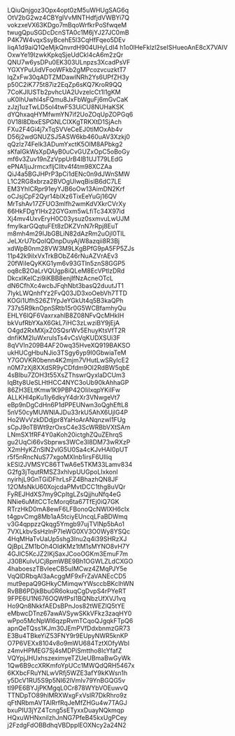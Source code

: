 LQiuQnjgoz3Opx4opt0zM5uWHUgSAG6q
OtV2bG2wz4CBYgIVvMNTHdfjdVWBYi7Q
vokzxeVX63KDgo7mBqoWrfkrPoSfwqeM
twugQpuSGDcDcnSTA0c1M6jYJ27JC0mB
P4K7W4vqxSsyBcehE5l3CqHfFqeo5DEv
IiqA1d9aiQ1QeMjkQnvrdH904UHyLdI4
h1o0lHeFklzl2seISHueoAnE8cX7VAIV
OxwYe19IzwkKpkqSjeUdCkl4cA6m2zQr
QNU7w6ysDPu0EK303ULnpzs3XcadPsVF
YGXYPuUidVFooWFkb2gMPcozvcuzktT7
lqZxFw30qADTZMDawINRh2Ys6UPfZH3y
p50C2iK775t87iz2EqZp6sKQ7KroR9QQ
7CoKJlUSTb2pvhcUA2UvzelcCt1l1gKM
uK0lhUwhl4sFQmu8JxFbWguFj6mGvCaK
zJzj1uzTwLD5oI4twF53UiCU8NUHaKSK
dYQhxaqHYMfwmYN7if2UoZOqUpZOPGq6
0V18l8DbxESPGNLClXKgTRKXtD1SjAch
FXu2F4Gi4j7xTqSVVeCeEJ0tiMOxAb4v
D56j2wdGNUZSJ5ASW6kb460uAV3Xzkj0
qQzIz74Felk3ADumYxctK5OlM8APbkg2
sKfalGkWsXpDAyB0uCvGUZxOpC5oBoGy
mf6v3Zuv19nZzVppUrB4lB1UJT79LEdG
ePNA1juJrmcxfljClltv4f4tm98XCZAa
QiJ4a5BGJHPrP3pCi1dENc0n9dJWnSMW
L1C2RG8xbrza2BVOgUlwqBislB6dC7LE
EM3YhICRpr91eyYJB6oOw13AimDN2Krf
oCJsjCpF2Qyr14blXz6TixEeYuGj16QV
MrTshAv17ZFUO3mlfh2wmKdVXkrCVrXy
66HkFDgYIHx22GYGxm5wLfiTc34X97id
Xj4mv4UxvEryH0C03ysuz0sxmvuLwUJM
fmyIkarGQqtuFEt8zDKZVnN7rRpj8EuT
m8mh4m29IJbGBLiN82dAzRm2uOjI0TlL
JeLXrU7bQoIQDnpDuyAjW8azqii8R3Bj
xdWpB0nm28VW3M9LKgBPfG9pA5FP5ZJs
11p42k9iIxVxTrkBObZ46rNuAZVrAEv3
20fWiIeQyKKG1ym6v93GTln5znS8GGP5
oq8cB2OaLrVQUgp8iQLeM8EcVPtlzDRd
DkcxlKeICzi9iKBB8enjIfNzAcneOTcL
dN6CfhXc4wcbJFqhNbt3basQ2duutJT1
7lykLWQnhfYz2FvQ03JD3xoOebVh7TTD
KOGi1UfhS26Z1YpJeYGkUt4q5B3kaQPh
737s5R9knOpnSRtb15r0G5WCBfamhyQu
EHLY6lQF6VaxrxahlB8Z08NFvQcMHkIH
bkVufRbYXaX6GkL7iHC3zLwziBY9jEjA
O4gd2RxMXjxZ0SQsrWv5EhuyKtsVfT2R
dnfiKM2IuWxrulsTs4vCsVqKUDXSUi3F
8qVVln209B4AF20wq35HveXQ919BAKSO
ukHUCgHbuNJio3TSgy6yp9I0GbwiaTeM
Y7GOVKR0benn4K2mjm7VHutLwSRyIcE2
n0M7zXj8XXdSR9yCDfdm9Ol2RdBW5qbE
4sBIbu7ZOH3t55XsZThswrQyxlaDCUm3
IqBty8UeSLHtHCC4NYC3oUb90kAhhaGP
86ZH3ELtKmw1K9PBP42OIiIxqpYKiIFw
ALLKHl4pKu1Iy6dkyY4drXr3VNwgeVt7
eBp9nDgCdHn6P1dPPEUNwn3oQghEftL8
5nV50cyMUWNlAJDu33rkU5AhX6UjlG4P
Ho2WvVzkDDdjpr8YaHoArANqnzwl1FUg
sCpJ9oTBWt9zrOxsC4e3ScWRBbVXtSAm
LNmSX1fRF4Y0aKoh20ictghZQuZEhrqS
gu2UqCi66vSbprws3WCe3I8DM73wRXzP
X2mHyKZnSlN2vlG5U0Sa4cKJvHAI0pUT
r5f5nRncNuS77xgoMXInb1irsF6UIliq
kESl2JVMSYC86TTwA6e5TKM33Lamv834
G2fg3jTqutRMSZ3xhlvpUUGpoLIxkonl
nyirhjL9GnTGiDFhrLsFZ4BhazhQN8JF
12OMsNkU60XojcdaPMvtDCC1thg8uVQr
FyREJHdXS7my9CpItgLZsQjjhuNfq4eG
NNie6uMitCCTcMorq6ta67TfEj0iQ7GK
RTrzHkD0mA8ewF6LFBonoQcNWlXH6cIx
t4gpvCmg8Mb1aA5tciyEUncqLFaBDWmq
v3G4qppzzQkqg5Ymgb97ujTVlNp5bAo1
7VXLkbvSsHzlnP7IeWG0XV3O0Wy8YSQc
4HqMHaTvUaUp5shg3Inu2q4i39SHRzXJ
QjBpLZM1bOh4OldKMz1tM1sMYNO8vH7Y
4GJlC5KcJZ2IKjSaxJCooOGKm3EmuF7m
J30BKuIvUCj8pmWBE9Bh1OGWLZLdCXGO
4haboeszTBvIeeCB5uIMCwz4ZMqPJY5e
VqQlDRbqAl3aAcggMF9xFrZaVANEcCD5
mut9epaQ9GHkyCMimqwYWsccbBKcIhWN
RvBB6PDjkBbu0R6okuqCgDvpS4rPYeRT
9FPE6U1N676OQWfPsI1BQNbzUfXVJ1vq
Ho9Qn8NkkfAEDsBPnJos82tWEZlQ5tYE
eMbwcDTnz67awAVSywSKkVFkz3zaqHY0
wPpo5McNpWl6qzpRvmTCqoQJgqkFTpQ6
apnQeTQss1KJm30JEmPVfDdxbnmzGR73
E3Bu4TBkeYiZ53FNY9r9EUpyNWR5knKP
O7P6VEXx8104v8o9mWU684TztXOfyWbI
z4mvHPMEG7Sj4sMDPiSmttho8IcYfafZ
VQYpjJHUxhszeximyeTZUeUBmaBwGyWk
1Qw6B9ccXRKmfoYpUCc1MWQdQRH5467x
6KXbcFRuYNLwVRfj5WZE3afY9kKWsn1h
y5DcV1RU5S9p5NI62lVmlv79YnBGQG5v
tI9PE6BYJjPKMgqL0Cr878WYbVOEuwvQ
TTNDpTO89hlMRXWxgFxVsIR7DkRhro9z
qFtNRbmAVTAlRrfRqJeMfZHGu4w7TAGJ
bxuPIU3jYZ4Tcng5sETyxxDuayNQkmqp
HQxuWHNxniIzhJnNG7PfeB45kxUgPCey
j2FzdgFdOBBdhqVBDpplEOXNcy2a24N2
